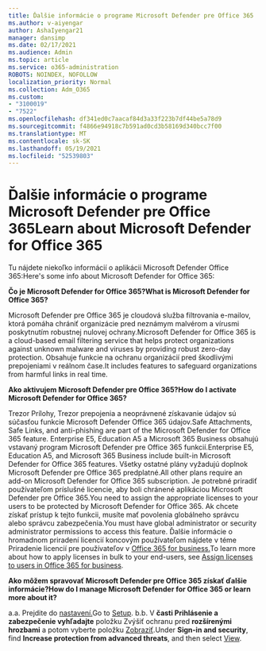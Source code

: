 ```yaml
---
title: Ďalšie informácie o programe Microsoft Defender pre Office 365
ms.author: v-aiyengar
author: AshaIyengar21
manager: dansimp
ms.date: 02/17/2021
ms.audience: Admin
ms.topic: article
ms.service: o365-administration
ROBOTS: NOINDEX, NOFOLLOW
localization_priority: Normal
ms.collection: Adm_O365
ms.custom:
- "3100019"
- "7522"
ms.openlocfilehash: df341ed0c7aacaf84d3a33f223b7df44be5a78d9
ms.sourcegitcommit: f4866e94918c7b591ad0cd3b58169d340bcc7f00
ms.translationtype: MT
ms.contentlocale: sk-SK
ms.lasthandoff: 05/19/2021
ms.locfileid: "52539803"
---
```

# <a name="learn-about-microsoft-defender-for-office-365"></a><span data-ttu-id="9477b-102">Ďalšie informácie o programe Microsoft Defender pre Office 365</span><span class="sxs-lookup"><span data-stu-id="9477b-102">Learn about Microsoft Defender for Office 365</span></span>

<span data-ttu-id="9477b-103">Tu nájdete niekoľko informácií o aplikácii Microsoft Defender Office 365:</span><span class="sxs-lookup"><span data-stu-id="9477b-103">Here's some info about Microsoft Defender for Office 365:</span></span>

<span data-ttu-id="9477b-104">**Čo je Microsoft Defender for Office 365?**</span><span class="sxs-lookup"><span data-stu-id="9477b-104">**What is Microsoft Defender for Office 365?**</span></span>

<span data-ttu-id="9477b-105">Microsoft Defender pre Office 365 je cloudová služba filtrovania e-mailov, ktorá pomáha chrániť organizácie pred neznámym malvérom a vírusmi poskytnutím robustnej nulovej ochrany.</span><span class="sxs-lookup"><span data-stu-id="9477b-105">Microsoft Defender for Office 365 is a cloud-based email filtering service that helps protect organizations against unknown malware and viruses by providing robust zero-day protection.</span></span> <span data-ttu-id="9477b-106">Obsahuje funkcie na ochranu organizácií pred škodlivými prepojeniami v reálnom čase.</span><span class="sxs-lookup"><span data-stu-id="9477b-106">It includes features to safeguard organizations from harmful links in real time.</span></span>

<span data-ttu-id="9477b-107">**Ako aktivujem Microsoft Defender pre Office 365?**</span><span class="sxs-lookup"><span data-stu-id="9477b-107">**How do I activate Microsoft Defender for Office 365?**</span></span>

<span data-ttu-id="9477b-108">Trezor Prílohy, Trezor prepojenia a neoprávnené získavanie údajov sú súčasťou funkcie Microsoft Defender Office 365 údajov.</span><span class="sxs-lookup"><span data-stu-id="9477b-108">Safe Attachments, Safe Links, and anti-phishing are part of the Microsoft Defender for Office 365 feature.</span></span> <span data-ttu-id="9477b-109">Enterprise E5, Education A5 a Microsoft 365 Business obsahujú vstavaný program Microsoft Defender pre Office 365 funkcií.</span><span class="sxs-lookup"><span data-stu-id="9477b-109">Enterprise E5, Education A5, and Microsoft 365 Business include built-in Microsoft Defender for Office 365 features.</span></span> <span data-ttu-id="9477b-110">Všetky ostatné plány vyžadujú doplnok Microsoft Defender pre Office 365 predplatné.</span><span class="sxs-lookup"><span data-stu-id="9477b-110">All other plans require an add-on Microsoft Defender for Office 365 subscription.</span></span> <span data-ttu-id="9477b-111">Je potrebné priradiť používateľom príslušné licencie, aby boli chránené aplikáciou Microsoft Defender pre Office 365.</span><span class="sxs-lookup"><span data-stu-id="9477b-111">You need to assign the appropriate licenses to your users to be protected by Microsoft Defender for Office 365.</span></span> <span data-ttu-id="9477b-112">Ak chcete získať prístup k tejto funkcii, musíte mať povolenia globálneho správcu alebo správcu zabezpečenia.</span><span class="sxs-lookup"><span data-stu-id="9477b-112">You must have global administrator or security administrator permissions to access this feature.</span></span> <span data-ttu-id="9477b-113">Ďalšie informácie o hromadnom priradení licencií koncovým používateľom nájdete v téme Priradenie licencií pre používateľov v [Office 365 for business.](https://go.microsoft.com/fwlink/?linkid=2093435)</span><span class="sxs-lookup"><span data-stu-id="9477b-113">To learn more about how to apply licenses in bulk to your end-users, see [Assign licenses to users in Office 365 for business](https://go.microsoft.com/fwlink/?linkid=2093435).</span></span>

<span data-ttu-id="9477b-114">**Ako môžem spravovať Microsoft Defender pre Office 365 získať ďalšie informácie?**</span><span class="sxs-lookup"><span data-stu-id="9477b-114">**How do I manage Microsoft Defender for Office 365 or learn more about it?**</span></span>

<span data-ttu-id="9477b-115">a.</span><span class="sxs-lookup"><span data-stu-id="9477b-115">a.</span></span> <span data-ttu-id="9477b-116">Prejdite do [nastavení.](https://go.microsoft.com/fwlink/p/?linkid=2075721)</span><span class="sxs-lookup"><span data-stu-id="9477b-116">Go to [Setup](https://go.microsoft.com/fwlink/p/?linkid=2075721).</span></span>
<span data-ttu-id="9477b-117">b.</span><span class="sxs-lookup"><span data-stu-id="9477b-117">b.</span></span> <span data-ttu-id="9477b-118">V **časti Prihlásenie a zabezpečenie vyhľadajte** položku Zvýšiť ochranu pred **rozšírenými hrozbami** a potom vyberte položku [Zobraziť](https://go.microsoft.com/fwlink/?linkid=2109302).</span><span class="sxs-lookup"><span data-stu-id="9477b-118">Under **Sign-in and security**, find **Increase protection from advanced threats**, and then select [View](https://go.microsoft.com/fwlink/?linkid=2109302).</span></span>
